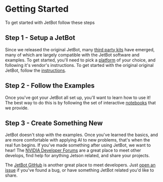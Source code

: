 # Getting Started

To get started with JetBot follow these steps

## Step 1 - Setup a JetBot

Since we released the original JetBot,
many [third party kits](platforms/third_party_kits.md) have emerged, many of which are largely compatible with the JetBot software and examples.  To get started, you'll need to pick a [platform](platforms) of your choice, and
following it's vendor's instructions.  To get started with the original original JetBot, follow the
[instructions](platforms/nvidia_jetbot/README.md).

## Step 2 - Follow the Examples

Once you've got your JetBot all set up, you'll want to
learn how to use it!  The best way to do this is by following the
set of interactive [notebooks](notebooks) that we provide.

## Step 3 - Create Something New

JetBot doesn't stop with the examples.  Once you've learned the basics, and are more comfortable with applying AI to new problems, 
that's when the real fun begins.  If you've made something after
using JetBot, we want to hear!  The
[NVIDIA Developer Forums](https://forums.developer.nvidia.com/c/agx-autonomous-machines/jetson-embedded-systems/jetson-projects/78) are
a great place to meet other develops, find help for anything Jetson related, and share your projects.  

The [JetBot GitHub](https://github.com/NVIDIA-AI-IOT/jetbot) is another great place to meet developers.  Just [open an issue](https://github.com/NVIDIA-AI-IOT/jetbot/issues) if you've found a bug, or have something JetBot related you'd like to share.